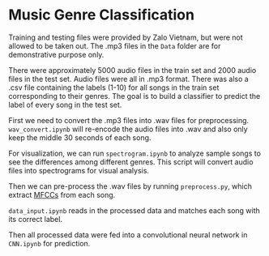 # Music Genre Classification

Training and testing files were provided by Zalo Vietnam, but were not allowed to be taken out. The .mp3 files in the `Data` folder are for demonstrative purpose only.  

There were approximately 5000 audio files in the train set and 2000 audio files in the test set. Audio files were all in .mp3 format. There was also a .csv file containing the labels (1-10) for all songs in the train set corresponding to their genres. The goal is to build a classifier to predict the label of every song in the test set.  

First we need to convert the .mp3 files into .wav files for preprocessing. `wav_convert.ipynb` will re-encode the audio files into .wav and also only keep the middle 30 seconds of each song.   

For visualization, we can run `spectrogram.ipynb` to analyze sample songs to see the differences among different genres. This script will convert audio files into spectrograms for visual analysis.  

Then we can pre-process the .wav files by running `preprocess.py`, which extract [MFCCs](https://en.wikipedia.org/wiki/Mel-frequency_cepstrum) from each song.  
 
`data_input.ipynb` reads in the processed data and matches each song with its correct label.  

Then all processed data were fed into a convolutional neural network in `CNN.ipynb` for prediction.
